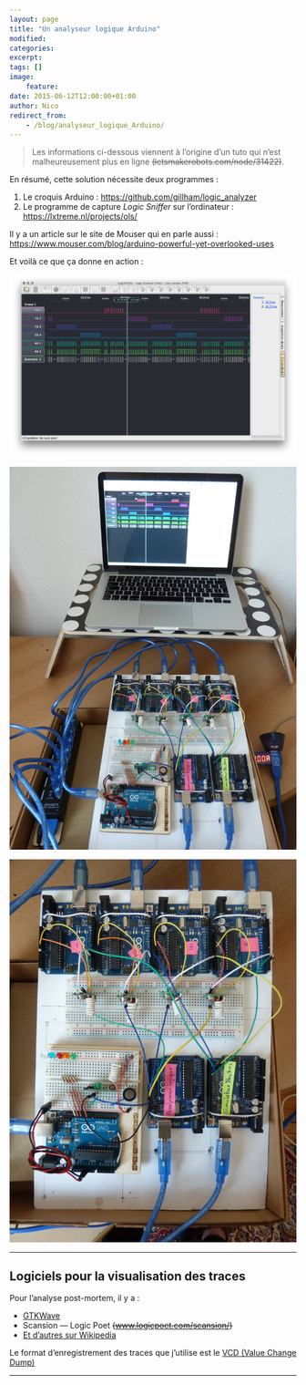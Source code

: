 ```yaml
---
layout: page
title: "Un analyseur logique Arduino"
modified:
categories:
excerpt:
tags: []
image:
    feature:
date: 2015-06-12T12:00:00+01:00
author: Nico
redirect_from:
    - /blog/analyseur_logique_Arduino/
---
```


> Les informations ci-dessous viennent à l’origine d’un tuto qui n’est malheureusement plus en ligne ~~(letsmakerobots.com/node/31422)~~.

En résumé, cette solution nécessite deux programmes :

1. Le croquis Arduino : <https://github.com/gillham/logic_analyzer>
2. Le programme de capture _Logic Sniffer_ sur l’ordinateur : <https://lxtreme.nl/projects/ols/>

Il y a un article sur le site de Mouser qui en parle aussi : <https://www.mouser.com/blog/arduino-powerful-yet-overlooked-uses>

Et voilà ce que ça donne en action :

![](../../files/2015-06-12-logic_sniffer/2015-04-22_analyseur_logique.png)

![](../../files/2015-06-12-logic_sniffer/2015-04-22_RF433_proto_1.jpg)

![](../../files/2015-06-12-logic_sniffer/2015-04-22_RF433_proto_2.jpg)

---

## Logiciels pour la visualisation des traces

Pour l’analyse post-mortem, il y a :

-   [GTKWave](https://gtkwave.sourceforge.net/)
-   Scansion — Logic Poet ~~(www.logicpoet.com/scansion/)~~
-   [Et d’autres sur Wikipedia](https://en.wikipedia.org/wiki/Waveform_viewer)

Le format d’enregistrement des traces que j’utilise est le [VCD (Value Change Dump)](https://en.wikipedia.org/wiki/Value_change_dump)

---
